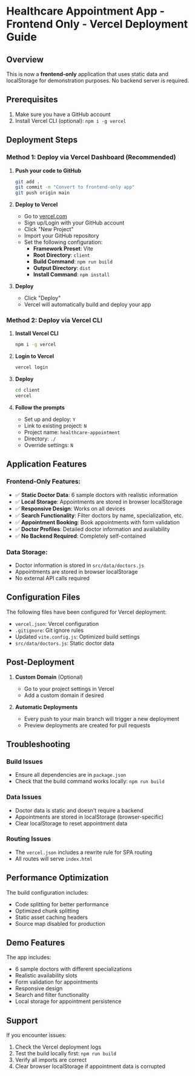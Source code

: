 # Healthcare Appointment App - Frontend Only - Vercel Deployment Guide

## Overview

This is now a **frontend-only** application that uses static data and localStorage for demonstration purposes. No backend server is required.

## Prerequisites

1. Make sure you have a GitHub account
2. Install Vercel CLI (optional): `npm i -g vercel`

## Deployment Steps

### Method 1: Deploy via Vercel Dashboard (Recommended)

1. **Push your code to GitHub**
   ```bash
   git add .
   git commit -m "Convert to frontend-only app"
   git push origin main
   ```

2. **Deploy to Vercel**
   - Go to [vercel.com](https://vercel.com)
   - Sign up/Login with your GitHub account
   - Click "New Project"
   - Import your GitHub repository
   - Set the following configuration:
     - **Framework Preset**: Vite
     - **Root Directory**: `client`
     - **Build Command**: `npm run build`
     - **Output Directory**: `dist`
     - **Install Command**: `npm install`

3. **Deploy**
   - Click "Deploy"
   - Vercel will automatically build and deploy your app

### Method 2: Deploy via Vercel CLI

1. **Install Vercel CLI**
   ```bash
   npm i -g vercel
   ```

2. **Login to Vercel**
   ```bash
   vercel login
   ```

3. **Deploy**
   ```bash
   cd client
   vercel
   ```

4. **Follow the prompts**
   - Set up and deploy: `Y`
   - Link to existing project: `N`
   - Project name: `healthcare-appointment`
   - Directory: `./`
   - Override settings: `N`

## Application Features

### Frontend-Only Features:
- ✅ **Static Doctor Data**: 6 sample doctors with realistic information
- ✅ **Local Storage**: Appointments are stored in browser localStorage
- ✅ **Responsive Design**: Works on all devices
- ✅ **Search Functionality**: Filter doctors by name, specialization, etc.
- ✅ **Appointment Booking**: Book appointments with form validation
- ✅ **Doctor Profiles**: Detailed doctor information and availability
- ✅ **No Backend Required**: Completely self-contained

### Data Storage:
- Doctor information is stored in `src/data/doctors.js`
- Appointments are stored in browser localStorage
- No external API calls required

## Configuration Files

The following files have been configured for Vercel deployment:

- `vercel.json`: Vercel configuration
- `.gitignore`: Git ignore rules
- Updated `vite.config.js`: Optimized build settings
- `src/data/doctors.js`: Static doctor data

## Post-Deployment

1. **Custom Domain** (Optional)
   - Go to your project settings in Vercel
   - Add a custom domain if desired

2. **Automatic Deployments**
   - Every push to your main branch will trigger a new deployment
   - Preview deployments are created for pull requests

## Troubleshooting

### Build Issues
- Ensure all dependencies are in `package.json`
- Check that the build command works locally: `npm run build`

### Data Issues
- Doctor data is static and doesn't require a backend
- Appointments are stored in localStorage (browser-specific)
- Clear localStorage to reset appointment data

### Routing Issues
- The `vercel.json` includes a rewrite rule for SPA routing
- All routes will serve `index.html`

## Performance Optimization

The build configuration includes:
- Code splitting for better performance
- Optimized chunk splitting
- Static asset caching headers
- Source map disabled for production

## Demo Features

The app includes:
- 6 sample doctors with different specializations
- Realistic availability slots
- Form validation for appointments
- Responsive design
- Search and filter functionality
- Local storage for appointment persistence

## Support

If you encounter issues:
1. Check the Vercel deployment logs
2. Test the build locally first: `npm run build`
3. Verify all imports are correct
4. Clear browser localStorage if appointment data is corrupted 